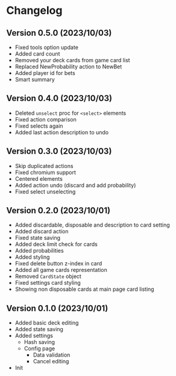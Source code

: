 # Changelog

## Version 0.5.0 (2023/10/03)

- Fixed tools option update
- Added card count
- Removed your deck cards from game card list
- Replaced NewProbability action to NewBet
- Added player id for bets
- Smart summary

## Version 0.4.0 (2023/10/03)

- Deleted `unselect` proc for `<select>` elements
- Fixed action comparison
- Fixed selects again
- Added last action description to undo

## Version 0.3.0 (2023/10/03)

- Skip duplicated actions
- Fixed chromium support
- Centered elements
- Added action undo (discard and add probability)
- Fixed select unselecting

## Version 0.2.0 (2023/10/01)

- Added discardable, disposable and description to card setting
- Added discard action
- Fixed state saving
- Added deck limit check for cards
- Added probabilities
- Added styling
- Fixed delete button z-index in card
- Added all game cards representation
- Removed `CardState` object
- Fixed settings card styling
- Showing non disposable cards at main page card listing

## Version 0.1.0 (2023/10/01)

- Added basic deck editing
- Added state saving
- Added settings
  - Hash saving
  - Config page
    - Data validation
    - Cancel editing
- Init
